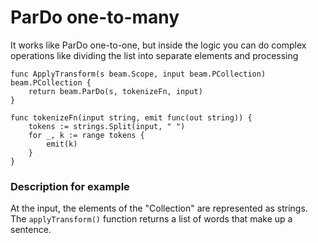 # ParDo one-to-many

It works like ParDo one-to-one, but inside the logic you can do complex operations like dividing the list into separate elements and processing

```
func ApplyTransform(s beam.Scope, input beam.PCollection) beam.PCollection {
	return beam.ParDo(s, tokenizeFn, input)
}

func tokenizeFn(input string, emit func(out string)) {
	tokens := strings.Split(input, " ")
	for _, k := range tokens {
		emit(k)
	}
}
```

### Description for example 

At the input, the elements of the "Collection" are represented as strings. The `applyTransform()` function returns a list of words that make up a sentence.